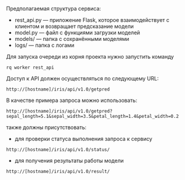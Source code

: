 
Предполагаемая структура сервиса:

- rest_api.py — приложение Flask, которое взаимодействует с клиентом и возвращает предсказание модели
- model.py — файл с функциями загрузки моделей
- models/ — папка с сохранёнными моделями
- logs/ — папка с логами

Для запуска очереди из корня проекта нужно запустить команду

`rq worker rest_api`

Доступ к API должен осуществляться по следующему URL:

`http://[hostname]/iris/api/v1.0/getpred`

В качестве примера запроса можно использовать:

`http://[hostname]/iris/api/v1.0/getpred?sepal_length=5.1&sepal_width=3.5&petal_length=1.4&petal_width=0.2`

также должны присутствовать:

- для проверки статуса выполнения запроса к сервису

`http://[hostname]/iris/api/v1.0/status/`

- для получения результаты работы модели

`http://[hostname]/iris/api/v1.0/result/`
